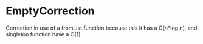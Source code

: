 EmptyCorrection
===============

Correction in use of a fromList function because this it has a O(n*log n), and singleton function have a O(1).
